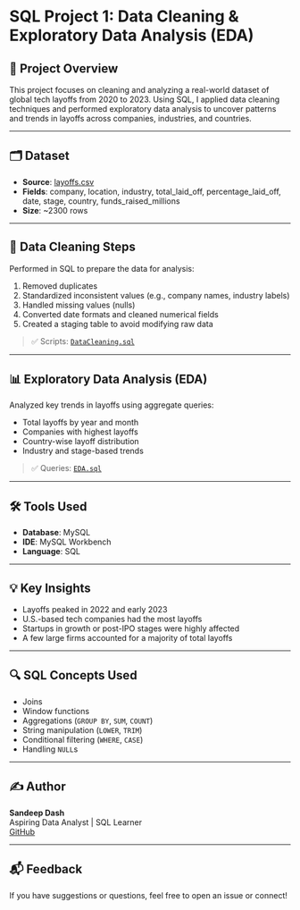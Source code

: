 # SQL Project 1: Data Cleaning & Exploratory Data Analysis (EDA)

## 📌 Project Overview

This project focuses on cleaning and analyzing a real-world dataset of global tech layoffs from 2020 to 2023. Using SQL, I applied data cleaning techniques and performed exploratory data analysis to uncover patterns and trends in layoffs across companies, industries, and countries.

---

## 🗂️ Dataset

- **Source**: [layoffs.csv](https://github.com/sandeep-chem/SQL_Project_1_DataCleaning_Exploratory_DataAnalysis/blob/main/layoffs.csv)
- **Fields**: company, location, industry, total_laid_off, percentage_laid_off, date, stage, country, funds_raised_millions
- **Size**: ~2300 rows

---

## 🧹 Data Cleaning Steps

Performed in SQL to prepare the data for analysis:

1. Removed duplicates
2. Standardized inconsistent values (e.g., company names, industry labels)
3. Handled missing values (nulls)
4. Converted date formats and cleaned numerical fields
5. Created a staging table to avoid modifying raw data

> ✅ Scripts: [`DataCleaning.sql`](https://github.com/sandeep-chem/SQL_Project_1_DataCleaning_Exploratory_DataAnalysis/blob/main/data_cleaning_layoffs.sql)

---

## 📊 Exploratory Data Analysis (EDA)

Analyzed key trends in layoffs using aggregate queries:

- Total layoffs by year and month
- Companies with highest layoffs
- Country-wise layoff distribution
- Industry and stage-based trends

> ✅ Queries: [`EDA.sql`](https://github.com/sandeep-chem/SQL_Project_1_DataCleaning_Exploratory_DataAnalysis/blob/main/exploratory_data_analysis_layoffs.sql)

---

## 🛠️ Tools Used

- **Database**: MySQL
- **IDE**: MySQL Workbench
- **Language**: SQL

---

## 💡 Key Insights

- Layoffs peaked in 2022 and early 2023
- U.S.-based tech companies had the most layoffs
- Startups in growth or post-IPO stages were highly affected
- A few large firms accounted for a majority of total layoffs

---

## 🔍 SQL Concepts Used

- Joins
- Window functions
- Aggregations (`GROUP BY`, `SUM`, `COUNT`)
- String manipulation (`LOWER`, `TRIM`)
- Conditional filtering (`WHERE`, `CASE`)
- Handling `NULL`s

---

## ✍️ Author

**Sandeep Dash**  
Aspiring Data Analyst | SQL Learner  
[GitHub](https://github.com/sandeep-chem)

---

## 📬 Feedback

If you have suggestions or questions, feel free to open an issue or connect!
